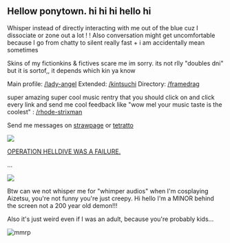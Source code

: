 ## Hellow ponytown. hi hi hi hello hi
Whisper instead of directly interacting with me out of the blue cuz I dissociate or zone out a lot  ! ! Also conversation might get uncomfortable because I go from chatty to silent really fast + i am accidentally mean sometimes

Skins of my fictionkins & fictives scare me im sorry. its not rlly "doubles dni" but it is sortof,, it depends which kin ya know

Main profile: [/lady-angel](https://rentry.co/lady-angel)
Extended: [/kintsuchi](https://rentry.co/kintsuchi)
Directory: [/framedrag](https://rentry.co/framedrag)

super amazing super cool music rentry that you should click on and click every link and send me cool feedback like "wow mel your music taste is the coolest" : [/rhode-strixman](https://rentry.co/rhode-strixman)

Send me messages on [strawpage](https://melonoctoling.straw.page) or [tetratto](https://tetratto.com/@melonoctoling)

![](https://komarev.com/ghpvc/?username=MelonOctoling&color=blueviolet&style=plastic&label=Profile+Hits) 

[OPERATION HELLDIVE WAS A FAILURE.](https://rentry.co/d-freq-crush)

...

![](sumi-nakahara-kiyo-terauchi.gif)

Btw can we not whisper me for "whimper audios" when I'm cosplaying Aizetsu, you're not funny you're just creepy. Hi hello I'm a MINOR behind the screen not a 200 year old demon!!! 

Also it's just weird even if I was an adult, because you're probably kids...

![mmrp](https://hit.yhype.me/github/profile?account_id=148920820)
<!--
**MelonOctoling/MelonOctoling** is a ✨ _special_ ✨ repository because its `README.md` (this file) appears on your GitHub profile.

Here are some ideas to get you started:

- 🔭 I’m currently working on ...
- 🌱 I’m currently learning ...
- 👯 I’m looking to collaborate on ...
- 🤔 I’m looking for help with ...
- 💬 Ask me about ...
- 📫 How to reach me: ...
- 😄 Pronouns: ...
- ⚡ Fun fact: ...
-->
